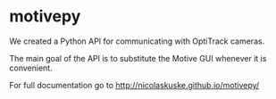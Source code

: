 # motivepy
We created a Python API for communicating with OptiTrack cameras.

The main goal of the API is to substitute the Motive GUI 
whenever it is convenient.


For full documentation go to http://nicolaskuske.github.io/motivepy/


